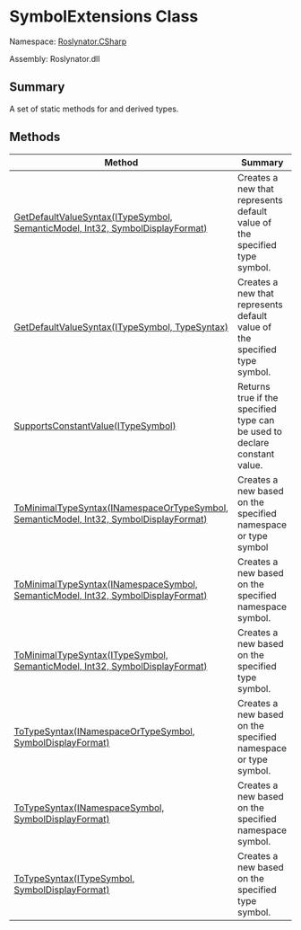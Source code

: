 # SymbolExtensions Class

Namespace: [Roslynator.CSharp](../README.md)

Assembly: Roslynator\.dll

## Summary

A set of static methods for  and derived types\.

## Methods

| Method| Summary|
| --- | --- |
| [GetDefaultValueSyntax(ITypeSymbol, SemanticModel, Int32, SymbolDisplayFormat)](GetDefaultValueSyntax/README.md) | Creates a new  that represents default value of the specified type symbol\. |
| [GetDefaultValueSyntax(ITypeSymbol, TypeSyntax)](GetDefaultValueSyntax/README.md) | Creates a new  that represents default value of the specified type symbol\. |
| [SupportsConstantValue(ITypeSymbol)](SupportsConstantValue/README.md) | Returns true if the specified type can be used to declare constant value\. |
| [ToMinimalTypeSyntax(INamespaceOrTypeSymbol, SemanticModel, Int32, SymbolDisplayFormat)](ToMinimalTypeSyntax/README.md) | Creates a new  based on the specified namespace or type symbol |
| [ToMinimalTypeSyntax(INamespaceSymbol, SemanticModel, Int32, SymbolDisplayFormat)](ToMinimalTypeSyntax/README.md) | Creates a new  based on the specified namespace symbol\. |
| [ToMinimalTypeSyntax(ITypeSymbol, SemanticModel, Int32, SymbolDisplayFormat)](ToMinimalTypeSyntax/README.md) | Creates a new  based on the specified type symbol\. |
| [ToTypeSyntax(INamespaceOrTypeSymbol, SymbolDisplayFormat)](ToTypeSyntax/README.md) | Creates a new  based on the specified namespace or type symbol\. |
| [ToTypeSyntax(INamespaceSymbol, SymbolDisplayFormat)](ToTypeSyntax/README.md) | Creates a new  based on the specified namespace symbol\. |
| [ToTypeSyntax(ITypeSymbol, SymbolDisplayFormat)](ToTypeSyntax/README.md) | Creates a new  based on the specified type symbol\. |

